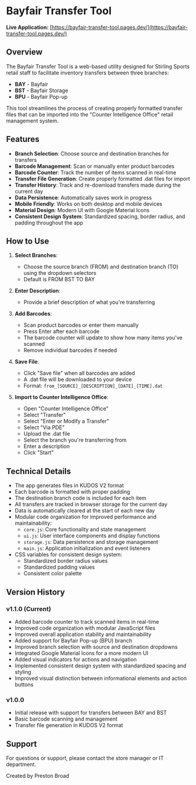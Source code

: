 # Bayfair Transfer Tool

**Live Application:** [https://bayfair-transfer-tool.pages.dev/](https://bayfair-transfer-tool.pages.dev/)

## Overview

The Bayfair Transfer Tool is a web-based utility designed for Stirling Sports retail staff to facilitate inventory transfers between three branches:

- **BAY** - Bayfair
- **BST** - Bayfair Storage
- **BPU** - Bayfair Pop-up

This tool streamlines the process of creating properly formatted transfer files that can be imported into the "Counter Intelligence Office" retail management system.

## Features

- **Branch Selection**: Choose source and destination branches for transfers
- **Barcode Management**: Scan or manually enter product barcodes
- **Barcode Counter**: Track the number of items scanned in real-time
- **Transfer File Generation**: Create properly formatted .dat files for import
- **Transfer History**: Track and re-download transfers made during the current day
- **Data Persistence**: Automatically saves work in progress
- **Mobile Friendly**: Works on both desktop and mobile devices
- **Material Design**: Modern UI with Google Material Icons
- **Consistent Design System**: Standardized spacing, border radius, and padding throughout the app

## How to Use

1. **Select Branches**:
   - Choose the source branch (FROM) and destination branch (TO) using the dropdown selectors
   - Default is FROM BST TO BAY

2. **Enter Description**:
   - Provide a brief description of what you're transferring

3. **Add Barcodes**:
   - Scan product barcodes or enter them manually
   - Press Enter after each barcode
   - The barcode counter will update to show how many items you've scanned
   - Remove individual barcodes if needed

4. **Save File**:
   - Click "Save file" when all barcodes are added
   - A .dat file will be downloaded to your device
   - Format: `from_[SOURCE]_[DESCRIPTION]_[DATE]_[TIME].dat`

5. **Import to Counter Intelligence Office**:
   - Open "Counter Intelligence Office"
   - Select "Transfer"
   - Select "Enter or Modify a Transfer"
   - Select "Via PDE"
   - Upload the .dat file
   - Select the branch you're transferring from
   - Enter a description
   - Click "Start"

## Technical Details

- The app generates files in KUDOS V2 format
- Each barcode is formatted with proper padding
- The destination branch code is included for each item
- All transfers are tracked in browser storage for the current day
- Data is automatically cleared at the start of each new day
- Modular code organization for improved performance and maintainability:
  - `core.js`: Core functionality and state management
  - `ui.js`: User interface components and display functions
  - `storage.js`: Data persistence and storage management
  - `main.js`: Application initialization and event listeners
- CSS variables for consistent design system:
  - Standardized border radius values
  - Standardized padding values
  - Consistent color palette

## Version History

### v1.1.0 (Current)
- Added barcode counter to track scanned items in real-time
- Improved code organization with modular JavaScript files
- Improved overall application stability and maintainability
- Added support for Bayfair Pop-up (BPU) branch
- Improved branch selection with source and destination dropdowns
- Integrated Google Material Icons for a more modern UI
- Added visual indicators for actions and navigation
- Implemented consistent design system with standardized spacing and styling
- Improved visual distinction between informational elements and action buttons

### v1.0.0
- Initial release with support for transfers between BAY and BST
- Basic barcode scanning and management
- Transfer file generation in KUDOS V2 format

## Support

For questions or support, please contact the store manager or IT department.

Created by Preston Broad
